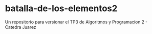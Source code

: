 # batalla-de-los-elementos2
Un repositorio para versionar el TP3 de Algoritmos y Programacion 2 - Catedra Juarez
